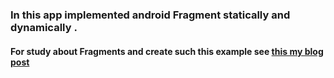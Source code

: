 ### In this app implemented android Fragment statically and dynamically .

#### For study about Fragments and create such this example see [this my blog post ](https://smkazemi.github.io/2020/03/14/Dynamically-And-Statically-Fragment-in-Android.html)